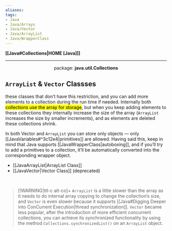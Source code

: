 ```yaml
---
aliases:
tags:
- Java
- Java/Arrays
- Java/Vector
- Java/ArrayList
- Java/WrapperClass
---
```

**[[Java#Collections|HOME [Java]]]**

---
<center>package: <strong>java.util.Collections</strong></center>

## `ArrayList` & `Vector` Classses
these classes that don’t have this restriction, and you can add more elements to a collection during the run time if needed. Internally both <mark class="hltr-lightblue">collections use the array for storage</mark>, but when you keep adding elements to these collections they internally increase the size of the array (`ArrayList` increases the size by smaller increments), and as elements are deleted these collections shrink.

In both Vector and `ArrayList` you can store only objects — only [[JavaVariables#^3c12e4|primitives]] are allowed. Having said this, keep in mind that Java supports [[JavaWrapperClass|autoboxing]], and if you’ll try to add a primitives to a collection, it’ll be automatically converted into the corresponding wrapper object.
- [[JavaArrayList|ArrayList Class]]
- [[JavaVector|Vector Class]] (deprecated)

<br>

>[!WARNING|ttl-c alt-co]+
> `ArrayList` is a little slower than the array as it needs to do internal array copying to change the collection’s size, and `Vector` is even slower because it supports [[Java#Digging Deeper into ConCurrent Execution|thread synchronization]]. `Vector` became less popular, after the introduction of more efficient concurrent collections, you can achieve its synchronized functionality by using the method `Collections.synchronizedList()` on an `ArrayList` object.